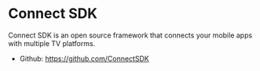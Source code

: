 # Connect SDK
Connect SDK is an open source framework that connects your mobile apps with multiple TV platforms.
  - Github: https://github.com/ConnectSDK
